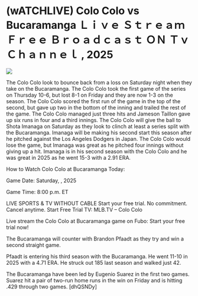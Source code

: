 # (wATCHLIVE) Colo Colo vs Bucaramanga Ｌｉｖｅ Ｓｔｒｅａｍ Ｆｒｅｅ Ｂｒｏａｄｃａｓｔ ＯＮ Ｔｖ Ｃｈａｎｎｅｌ , 2025  
  
  
[![](https://i.imgur.com/qSNzIqt.png)](https://movie.rssnews.media/qZvBrzT.php)  
  
The Colo Colo look to bounce back from a loss on Saturday night when they take on the Bucaramanga. The Colo Colo took the first game of the series on Thursday 10-6, but lost 8-1 on Friday and they are now 1-3 on the season. The Colo Colo scored the first run of the game in the top of the second, but gave up two in the bottom of the inning and trailed the rest of the game. The Colo Colo managed just three hits and Jameson Taillon gave up six runs in four and a third innings. The Colo Colo will give the ball to Shota Imanaga on Saturday as they look to clinch at least a series split with the Bucaramanga. Imanaga will be making his second start this season after he pitched against the Los Angeles Dodgers in Japan. The Colo Colo would lose the game, but Imanaga was great as he pitched four innings without giving up a hit. Imanaga is in his second season with the Colo Colo and he was great in 2025 as he went 15-3 with a 2.91 ERA.

How to Watch Colo Colo at Bucaramanga Today:

Game Date: Saturday, , 2025

Game Time: 8:00 p.m. ET

LIVE SPORTS & TV WITHOUT CABLE
Start your free trial. No commitment. Cancel anytime.
Start Free Trial
TV: MLB.TV – Colo Colo

Live stream the Colo Colo at Bucaramanga game on Fubo: Start your free trial now!

The Bucaramanga will counter with Brandon Pfaadt as they try and win a second straight game.

Pfaadt is entering his third season with the Bucaramanga. He went 11-10 in 2025 with a 4.71 ERA. He struck out 185 last season and walked just 42.

The Bucaramanga have been led by Eugenio Suarez in the first two games. Suarez hit a pair of two-run home runs in the win on Friday and is hitting .429 through two games. [dhQSNDy]